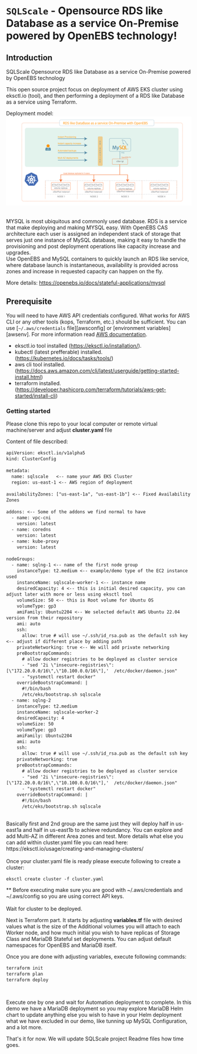 # `SQLScale` - Opensource RDS like Database as a service On-Premise powered by OpenEBS technology!

## Introduction

SQLScale Opensource RDS like Database as a service On-Premise powered by OpenEBS technology

This open source project focus on deployment of AWS EKS cluster using eksctl.io (tool), and then performing a deployment of a RDS like Database as a service using Terraform.

Deployment model:
<BR>
<img src="images/mysql-deployment-8c4333871987b924c2606fb5e60e8333.svg" alt="OpenEBS MySQL RDS" />

<BR>
MYSQL is most ubiquitous and commonly used database. RDS is a service that make deploying and making MYSQL easy. With OpenEBS CAS architecture each user is assigned an independent stack of storage that serves just one instance of MySQL database, making it easy to handle the provisioning and post deployment operations like capacity increase and upgrades.
<BR>
Use OpenEBS and MySQL containers to quickly launch an RDS like service, where database launch is instantaneous, availability is provided across zones and increase in requested capacity can happen on the fly.

More details: https://openebs.io/docs/stateful-applications/mysql

## Prerequisite

You will need to have AWS API credentials configured. What works for AWS CLI or any other tools (kops, Terraform, etc.) should be sufficient. You can use [`~/.aws/credentials` file][awsconfig]
or [environment variables][awsenv]. For more information read [AWS documentation](https://docs.aws.amazon.com/cli/latest/userguide/cli-environment.html).

- eksctl.io tool installed (https://eksctl.io/installation/).
- kubectl (latest prefferable) installed. (https://kubernetes.io/docs/tasks/tools/)
- aws cli tool installed. (https://docs.aws.amazon.com/cli/latest/userguide/getting-started-install.html)
- terraform installed. (https://developer.hashicorp.com/terraform/tutorials/aws-get-started/install-cli)

### Getting started

Please clone this repo to your local computer or remote virtual machine/server and adjust **cluster.yaml** file 

Content of file described:
<BR>
```
apiVersion: eksctl.io/v1alpha5
kind: ClusterConfig

metadata:
  name: sqlscale   <-- name your AWS EKS Cluster
  region: us-east-1 <-- AWS region of deployment

availabilityZones: ["us-east-1a", "us-east-1b"] <-- Fixed Availability Zones 

addons: <-- Some of the addons we find normal to have
  - name: vpc-cni
    version: latest
  - name: coredns
    version: latest
  - name: kube-proxy
    version: latest

nodeGroups:
  - name: sqlng-1 <-- name of the first node group
    instanceType: t2.medium <-- example/demo type of the EC2 instance used
    instanceName: sqlscale-worker-1 <-- instance name
    desiredCapacity: 4 <-- this is initial desired capacity, you can adjust later with more or less using eksctl tool
    volumeSize: 50 <-- this is Root volume for Ubuntu OS
    volumeType: gp3
    amiFamily: Ubuntu2204 <-- We selected default AWS Ubuntu 22.04 version from their repository
    ami: auto
    ssh:
      allow: true # will use ~/.ssh/id_rsa.pub as the default ssh key <-- adjust if different place by adding path
    privateNetworking: true <-- We will add private networking
    preBootstrapCommands:
      # allow docker registries to be deployed as cluster service
      - "sed '2i \"insecure-registries\": [\"172.20.0.0/16\",\"10.100.0.0/16\"],'  /etc/docker/daemon.json"
      - "systemctl restart docker"
    overrideBootstrapCommand: |
      #!/bin/bash
      /etc/eks/bootstrap.sh sqlscale
  - name: sqlng-2
    instanceType: t2.medium
    instanceName: sqlscale-worker-2
    desiredCapacity: 4
    volumeSize: 50
    volumeType: gp3
    amiFamily: Ubuntu2204
    ami: auto
    ssh:
      allow: true # will use ~/.ssh/id_rsa.pub as the default ssh key
    privateNetworking: true
    preBootstrapCommands:
      # allow docker registries to be deployed as cluster service
      - "sed '2i \"insecure-registries\": [\"172.20.0.0/16\",\"10.100.0.0/16\"],'  /etc/docker/daemon.json"
      - "systemctl restart docker"
    overrideBootstrapCommand: |
      #!/bin/bash
      /etc/eks/bootstrap.sh sqlscale
```
<BR>
Basically first and 2nd group are the same just they will deploy half in us-east1a and half in us-east1b to achieve redundancy. You can explore and add Multi-AZ in different Area zones and test. More details what else you can add within cluster.yaml file you can read here:
<BR>
https://eksctl.io/usage/creating-and-managing-clusters/
<BR>
<BR>
Once your cluster.yaml file is ready please execute following to create a cluster:

```
eksctl create cluster -f cluster.yaml
```

** Before executing make sure you are good with ~/.aws/credentials and ~/.aws/config so you are using correct API keys. <BR>
<BR>
Wait for cluster to be deployed.
<BR>

Next is Terraform part. It starts by adjusting **variables.tf** file with desired values what is the size of the Additional volumes you will attach to each Worker node, and how much initial you wish to have replicas of Storage Class and MariaDB Stateful set deployments. You can adjust default namespaces for OpenEBS and MariaDB itself.
<BR>

Once you are done with adjusting variables, execute following commands:
<BR>

```
terraform init
terraform plan
terraform deploy
```
<BR>

Execute one by one and wait for Automation deployment to complete. In this demo we have a MariaDB deployment so you may explore MariaDB Helm chart to update anything else you wish to have in your Helm deployment what we have excluded in our demo, like tunning up MySQL Configuration, and a lot more.

That's it for now. We will update SQLScale project Readme files how time goes.